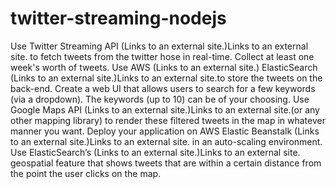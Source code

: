 twitter-streaming-nodejs
========================
Use Twitter Streaming API (Links to an external site.)Links to an external site. to fetch tweets from the twitter hose in real-time. Collect at least one week's worth of tweets. 
Use AWS (Links to an external site.) ElasticSearch  (Links to an external site.)Links to an external site.to store the tweets on the back-end.
Create a web UI that allows users to search for a few keywords (via a dropdown). The keywords (up to 10) can be of your choosing.
Use Google Maps API  (Links to an external site.)Links to an external site.(or any other mapping library) to render these filtered tweets in the map in whatever manner you want.
Deploy your application on AWS Elastic Beanstalk (Links to an external site.)Links to an external site. in an auto-scaling environment.
Use ElasticSearch’s (Links to an external site.)Links to an external site. geospatial feature that shows tweets that are within a certain distance from the point the user clicks on the map. 
